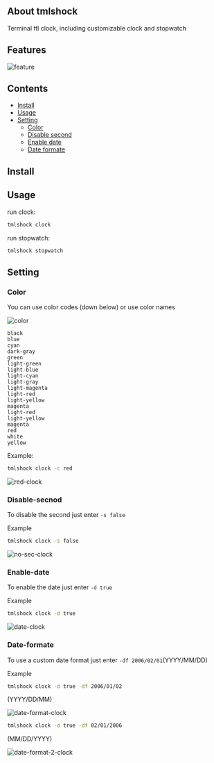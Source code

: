 ## About tmlshock
Terminal ttl clock, including customizable clock and stopwatch

## Features

![feature](https://github.com/MHNightCat/tmlshock/blob/main/img/feature.png)

## Contents
* [Install](#install)
* [Usage](#Usage)
* [Setting](#setting)
  * [Color](#color)
  * [Disable second](#disable-second)
  * [Enable date](#disable-date)
  * [Date formate](#date-formate)

## Install

## Usage
run clock:
```sh
tmlshock clock
```
run stopwatch:
```sh
tmlshock stopwatch
```

## Setting

### Color

You can use color codes (down below) or use color names

![color](https://github.com/MHNightCat/tmlshock/blob/main/img/color.png)

```
black
blue
cyan
dark-gray
green
light-green
light-blue
light-cyan
light-gray
light-magenta
light-red
light-yellow
magenta
light-red
light-yellow
magenta
red
white
yellow
```

Example:
```sh
tmlshock clock -c red
```
![red-clock](https://github.com/MHNightCat/tmlshock/blob/main/img/red-clock.png)

### Disable-secnod

To disable the second just enter `-s false`

Example
```sh
tmlshock clock -s false
```

![no-sec-clock](https://github.com/MHNightCat/tmlshock/blob/main/img/no-sec-clock.png)

### Enable-date

To enable the date just enter `-d true`

Example
```sh
tmlshock clock -d true
```

![date-clock](https://github.com/MHNightCat/tmlshock/blob/main/img/date-clock.png)

### Date-formate

To use a custom date format just enter `-df 2006/02/01`(YYYY/MM/DD)

Example
```sh
tmlshock clock -d true -df 2006/01/02 
```
(YYYY/DD/MM)

![date-format-clock](https://github.com/MHNightCat/tmlshock/blob/main/img/date-format-clock.png)

```sh
tmlshock clock -d true -df 02/01/2006
```
(MM/DD/YYYY)

![date-format-2-clock](https://github.com/MHNightCat/tmlshock/blob/main/img/date-format-2-clock.png)



